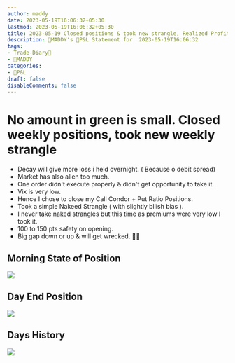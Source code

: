 ```yaml
---
author: maddy
date: 2023-05-19T16:06:32+05:30
lastmod: 2023-05-19T16:06:32+05:30
title: 2023-05-19 Closed positions & took new strangle, Realized Profit +125
description: 🧔MADDY's 💸P&L Statement for  2023-05-19T16:06:32
tags:
- Trade-Diary📗
- 🧔MADDY
categories: 
- 💸P&L
draft: false
disableComments: false
---
```

# No amount in green is small. Closed weekly positions, took new weekly strangle

- Decay will give more loss i held overnight. ( Because o debit spread)
- Market has also allen too much.
- One order didn't execute properly & didn't get opportunity to take it.
- Vix is very low.
- Hence I chose to close my Call Condor + Put Ratio Positions.
- Took a simple Nakeed Strangle ( with slightly bllish bias ).
- I never take naked strangles but this time as premiums were very low I took it.
- 100 to 150 pts safety on opening.
- Big gap down or up & will get wrecked. 🤞🏼

## Morning State of Position

![](https://i.imgur.com/UJQfykc.png)


## Day End Position

![](https://i.imgur.com/2QrPlTg.png)

## Days History

![](https://i.imgur.com/uhPI0ov.png)

